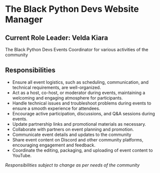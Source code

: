 # The Black Python Devs Website Manager

## Current Role Leader: Velda Kiara
The Black Python Devs Events Coordinator for various activities of the community 

## Responsibilities 
* Ensure all event logistics, such as scheduling, communication, and technical requirements, are well-organized.
* Act as a host, co-host, or moderator during events, maintaining a welcoming and engaging atmosphere for participants.
* Handle technical issues and troubleshoot problems during events to ensure a smooth experience for attendees.
* Encourage active participation, discussions, and Q&A sessions during events.
* Update partnership links and promotional materials as necessary.
* Collaborate with partners on event planning and promotion.
* Communicate event details and updates to the community
* Share event content on Discord and other community platforms, encouraging engagement and feedback.
* Coordinate the editing, packaging, and uploading of event content to YouTube.

_Responsibilities subject to change as per needs of the community_
